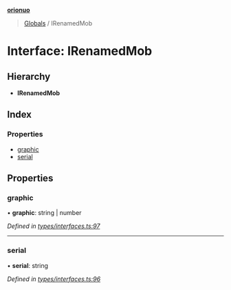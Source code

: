 **[orionuo](../README.md)**

> [Globals](../globals.md) / IRenamedMob

# Interface: IRenamedMob

## Hierarchy

* **IRenamedMob**

## Index

### Properties

* [graphic](irenamedmob.md#graphic)
* [serial](irenamedmob.md#serial)

## Properties

### graphic

•  **graphic**: string \| number

*Defined in [types/interfaces.ts:97](https://github.com/msviha/orionuo/blob/692d718/src/types/interfaces.ts#L97)*

___

### serial

•  **serial**: string

*Defined in [types/interfaces.ts:96](https://github.com/msviha/orionuo/blob/692d718/src/types/interfaces.ts#L96)*
